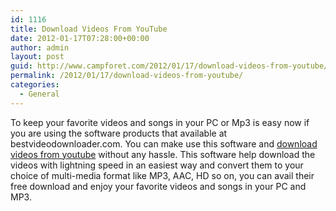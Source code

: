```yaml
---
id: 1116
title: Download Videos From YouTube
date: 2012-01-17T07:28:00+00:00
author: admin
layout: post
guid: http://www.campforet.com/2012/01/17/download-videos-from-youtube/
permalink: /2012/01/17/download-videos-from-youtube/
categories:
  - General
---
```

To keep your favorite videos and songs in your PC or Mp3 is easy now if you are using the software products that available at bestvideodownloader.com. You can make use this software and [download videos from youtube](http://www.bestvideodownloader.com) without any hassle. This software help download the videos with lightning speed in an easiest way and convert them to your choice of multi-media format like MP3, AAC, HD so on, you can avail their free download and enjoy your favorite videos and songs in your PC and MP3.